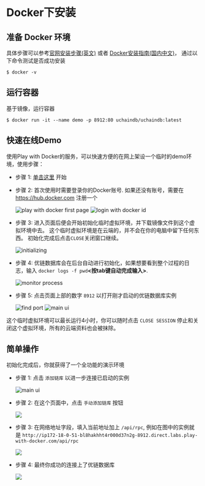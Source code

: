 # Docker下安装

## 准备 Docker 环境

具体步骤可以参考[官网安装步骤(英文)](https://docs.docker.com/install/)
或者 [Docker安装指南(国内中文)](https://yeasy.gitbooks.io/docker_practice/content/install/)，
通过以下命令测试是否成功安装

```
$ docker -v
```

## 运行容器

基于镜像，运行容器

```
$ docker run -it --name demo -p 8912:80 uchaindb/uchaindb:latest
```

## 快速在线Demo

使用Play with Docker的服务，可以快速方便的在网上架设一个临时的demo环境，使用步骤：

* 步骤 1: [单击这里](https://labs.play-with-docker.com/?stack=https://raw.githubusercontent.com/uchaindb/Binary/master/stack.yml) 开始

* 步骤 2: 首次使用时需要登录你的Docker账号. 如果还没有账号，需要在 <https://hub.docker.com> 注册一个

  ![play with docker first page](images/02/pwd-step1.png)
  ![login with docker id](images/02/pwd-step2.png)

* 步骤 3: 进入页面后便会开始初始化临时虚拟环境，并下载镜像文件到这个虚拟环境中去。
  这个临时虚拟环境是在云端的，并不会在你的电脑中留下任何东西。
  初始化完成后点击`CLOSE`关闭窗口继续。

  ![initializing](images/02/pwd-step3.png)

* 步骤 4: 优链数据库会在后台自动进行初始化，如果想要看到整个过程的日志，输入
  `docker logs -f pwd`**&lt;按tab键自动完成输入&gt;**.

  ![monitor process](images/02/pwd-step4.png)

* 步骤 5: 点击页面上部的数字 `8912` 以打开刚才启动的优链数据库实例

  ![find port](images/02/pwd-step5.png)
  ![main ui](images/02/db-step1.png)

这个临时虚拟环境可以最长运行4小时，你可以随时点击 `CLOSE SESSION` 停止和关闭这个虚拟环境，所有的云端资料也会被抹除。

## 简单操作

初始化完成后，你就获得了一个全功能的演示环境

* 步骤 1: 点击 `添加链库` 以进一步连接已启动的实例

  ![main ui](images/02/db-step1.png)

* 步骤 2: 在这个页面中，点击 `手动添加链库` 按钮

  ![](images/02/db-step2.png)

* 步骤 3: 在网络地址字段，填入当前地址加上 `/api/rpc`, 例如在图中的实例就是 `http://ip172-18-0-51-bl8hakhht4r000d37n2g-8912.direct.labs.play-with-docker.com/api/rpc`

  ![](images/02/db-step3.png)

* 步骤 4: 最终你成功的连接上了优链数据库

  ![](images/02/db-step4.png)
